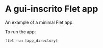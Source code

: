 # A gui-inscrito Flet app

An example of a minimal Flet app.

To run the app:

```
flet run [app_directory]
```